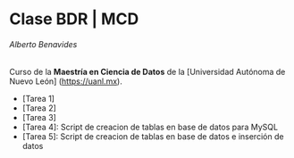 # Clase BDR | MCD
###### Alberto Benavides

Curso de la **Maestría en Ciencia de Datos** de la [Universidad Autónoma de Nuevo León] (https://uanl.mx).
- [Tarea 1] 
- [Tarea 2]
- [Tarea 3]
- [Tarea 4]: Script de creacion de tablas en base de datos para MySQL
- [Tarea 5]: Script de creacion de tablas en base de datos e inserción de datos


